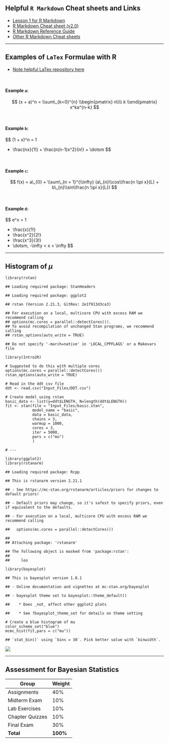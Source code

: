 ## Helpful `R Markdown` Cheat sheets and Links

* [Lesson 1 for R Markdown](http://rmarkdown.rstudio.com/lesson-1.html)
* [R Markdown Cheat sheet (v2.0)](https://github.com/rstudio/cheatsheets/blob/main/rmarkdown-2.0.pdf)
* [R Markdown Reference Guide](https://www.rstudio.com/wp-content/uploads/2015/03/rmarkdown-reference.pdf?_ga=2.209992917.1171562397.1642623613-1554842467.1639495227)
* [Other R Markdown Cheat sheets](https://rmarkdown.rstudio.com/lesson-15.html)

------------------------------------------------------------------------

## Examples of `LaTex` Formulae with R

* [Note helpful LaTex repository
    here](https://www.overleaf.com/learn/latex/Learn_LaTeX_in_30_minutes#!#Adding_math_to_LaTeX)

<br>

#### Example `a`:

$$
(x + a)^n = 
\\sum\_{k=0}^{n}
  \\begin{pmatrix}
    n\\\\
    k
  \\end{pmatrix}
x^ka^{n-k}
$$

<br>

#### Example `b`:

$$
(1 + x)^n = 1 
+ \\frac{nx}{1!} + \\frac{n(n-1)x^2}{n!} + \\dotsm
$$

<br>

#### Example `c`:

$$
f(x) = a\_{0} + 
\\sum\_{n = 1}^{\\infty}
  (a\_{n}\\cos\\frac{n \\pi x}{L} + b\_{n}\\sin\\frac{n \\pi x}{L})
$$

<br>

#### Example `d`:

$$
e^x = 1 
+ \\frac{x}{1!}
+ \\frac{x^2}{2!}
+ \\frac{x^3}{3!}
+ \\dotsm, -\\infty &lt; x &lt; \\infty
$$

------------------------------------------------------------------------

## Histogram of *μ*

    library(rstan)

    ## Loading required package: StanHeaders

    ## Loading required package: ggplot2

    ## rstan (Version 2.21.3, GitRev: 2e1f913d3ca3)

    ## For execution on a local, multicore CPU with excess RAM we recommend calling
    ## options(mc.cores = parallel::detectCores()).
    ## To avoid recompilation of unchanged Stan programs, we recommend calling
    ## rstan_options(auto_write = TRUE)

    ## Do not specify '-march=native' in 'LOCAL_CPPFLAGS' or a Makevars file

    library(Intro2R)

    # Suggested to do this with multiple cores
    options(mc.cores = parallel::detectCores())
    rstan_options(auto_write = TRUE)

    # Read in the ddt csv file
    ddt <- read.csv("Input_Files/DDT.csv")

    # Create model using rstan
    basic_data <- list(y=ddt$LENGTH, N=length(ddt$LENGTH))
    fit <- stan(file = "Input_Files/basic.stan",
                model_name = "basic",
                data = basic_data,
                chains = 3,
                warmup = 1000,
                cores = 3,
                iter = 5000,
                pars = c("mu")
                )

    # ---

    library(ggplot2)
    library(rstanarm)

    ## Loading required package: Rcpp

    ## This is rstanarm version 2.21.1

    ## - See https://mc-stan.org/rstanarm/articles/priors for changes to default priors!

    ## - Default priors may change, so it's safest to specify priors, even if equivalent to the defaults.

    ## - For execution on a local, multicore CPU with excess RAM we recommend calling

    ##   options(mc.cores = parallel::detectCores())

    ## 
    ## Attaching package: 'rstanarm'

    ## The following object is masked from 'package:rstan':
    ## 
    ##     loo

    library(bayesplot)

    ## This is bayesplot version 1.8.1

    ## - Online documentation and vignettes at mc-stan.org/bayesplot

    ## - bayesplot theme set to bayesplot::theme_default()

    ##    * Does _not_ affect other ggplot2 plots

    ##    * See ?bayesplot_theme_set for details on theme setting

    # Create a blue histogram of mu
    color_scheme_set("blue")
    mcmc_hist(fit,pars = c("mu"))

    ## `stat_bin()` using `bins = 30`. Pick better value with `binwidth`.

![](Lab1_files/figure-markdown_strict/histogram-1.png)

------------------------------------------------------------------------

## Assessment for Bayesian Statistics

<table>
<thead>
<tr class="header">
<th>Group</th>
<th>Weight</th>
</tr>
</thead>
<tbody>
<tr class="odd">
<td>Assignments</td>
<td>40%</td>
</tr>
<tr class="even">
<td>Midterm Exam</td>
<td>10%</td>
</tr>
<tr class="odd">
<td>Lab Exercises</td>
<td>10%</td>
</tr>
<tr class="even">
<td>Chapter Quizzes</td>
<td>10%</td>
</tr>
<tr class="odd">
<td>Final Exam</td>
<td>30%</td>
</tr>
<tr class="even">
<td><strong>Total</strong></td>
<td><strong>100%</strong></td>
</tr>
</tbody>
</table>
